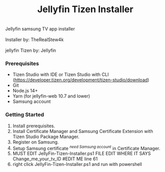<h1 align="center">Jellyfin Tizen Installer</h1>

<br>Jellyfin samsung TV app installer </br>
<br>Installer by: TheRealStew4k</br>
<br>jellyfin Tizen by: Jellyfin</br>

### Prerequisites
* Tizen Studio with IDE or Tizen Studio with CLI (<a href="https://developer.tizen.org/development/tizen-studio/download">https://developer.tizen.org/development/tizen-studio/download</a>)
* Git
* Node.js 14+
* Yarn (for jellyfin-web 10.7 and lower)
* Samsung account

### Getting Started

1. Install prerequisites.
2. Install Certificate Manager and Samsung Certificate Extension with Tizen Studio Package Manager.
3. Register on Samsung.
4. Setup Samsung certificate <sup>_need Samsung account_</sup> in Certificate Manager.
5. MUST EDIT JellyFin-Tizen-Installer.ps1 FILE EDIT WHERE IT SAYS Change_me_your_tv_ID #EDIT ME line 61
6. right click JellyFin-Tizen-Installer.ps1 and run with powershell

